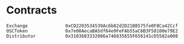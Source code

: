 # Contracts

    Exchange              0xCD2203534539Ac6b82d2D21B8575fe0F8Ca42Ccf          
    OSCToken              0x7e00AecaBA5df64e9FeFAb55aC6B3F58100e79E2  
    Distributor           0x3103683332086a746835655F656141cD5582a008         
